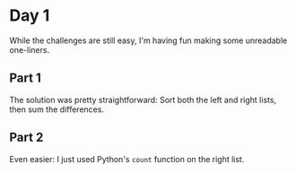 # Day 1

While the challenges are still easy, I'm having fun making some unreadable one-liners.

## Part 1
The solution was pretty straightforward:
Sort both the left and right lists, then sum the differences.

## Part 2
Even easier: I just used Python's `count` function on the right list.
